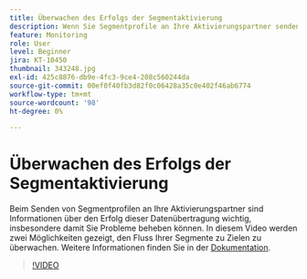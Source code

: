 ```yaml
---
title: Überwachen des Erfolgs der Segmentaktivierung
description: Wenn Sie Segmentprofile an Ihre Aktivierungspartner senden, müssen Sie unbedingt Informationen über den Erfolg dieser Datenübertragung sehen, insbesondere … (Beschreibungen sollten zwischen 60 und 160 Zeichen lang sein)
feature: Monitoring
role: User
level: Beginner
jira: KT-10450
thumbnail: 343248.jpg
exl-id: 425c8876-db9e-4fc3-9ce4-208c560244da
source-git-commit: 00ef0f40fb3d82f0c06428a35c0e402f46ab6774
workflow-type: tm+mt
source-wordcount: '98'
ht-degree: 0%

---
```


# Überwachen des Erfolgs der Segmentaktivierung

Beim Senden von Segmentprofilen an Ihre Aktivierungspartner sind Informationen über den Erfolg dieser Datenübertragung wichtig, insbesondere damit Sie Probleme beheben können. In diesem Video werden zwei Möglichkeiten gezeigt, den Fluss Ihrer Segmente zu Zielen zu überwachen. Weitere Informationen finden Sie in der [Dokumentation](https://experienceleague.adobe.com/docs/experience-platform/dataflows/ui/monitor-segments.html?lang=en).

>[!VIDEO](https://video.tv.adobe.com/v/343248/?learn=on)

